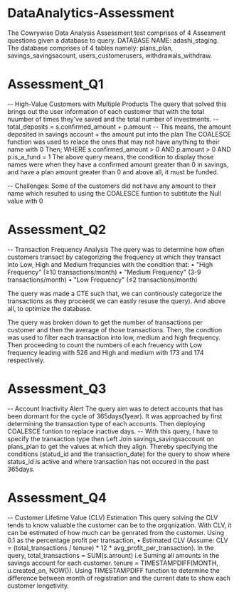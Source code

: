 # DataAnalytics-Assessment

The Cowrywise Data Analysis Assessment test comprises of 4 Assesment questions given a database to query.
DATABASE NAME: adashi_staging.
The database comprises of 4 tables namely: plans_plan, savings_savingsacount, users_customerusers, withdrawals_withdraw.

# Assessment_Q1
-- High-Value Customers with Multiple Products
The query that solved this brings out the user information of each customer that with the total nuumber of times they've saved and the total number of investments.
-- total_deposits = s.confirmed_amount + p.amount
-- This means, the amount deposited in savings account + the amount put into the plan
The COALESCE function was used to relace the ones that may not have anything to their name with 0
Then; WHERE s.confirmed_amount > 0 AND p.amount > 0 AND p.is_a_fund = 1
The above query means, the condition to display those names were when they have a confirmed amount greater than 0  in savings, and have a plan amount greater than 0 and above all, it must be funded.

-- Challenges:
Some of the customers did not have any amount to their name which resulted to using the COALESCE funtion to subtitute the Null value with 0

# Assessment_Q2
-- Transaction Frequency Analysis
The query was to determine how often customers transact by categorizing the frequency at which they transact into Low, High and Medium frequncies with the condition that: •	"High Frequency" (≥10 transactions/month)
•	"Medium Frequency" (3-9 transactions/month)
•	"Low Frequency" (≤2 transactions/month)

The query was made a CTE such that, we can continously categorize the transactions as they proceed( we can easily resuse the query). And above all, to optimize the database. 

The query was broken down to get the number of transactions per customer and then the average of those transactions.
Then, the condtion was used to filter each transaction into low, medium and high frequency.
Then proceeding to count the numbers of each freuency with Low frequency leading with 526 and High and medium with 173 and 174 respectively.


# Assessment_Q3
-- Account Inactivity Alert
The query aim was to detect accounts that has been dormant for the cycle of 365days(1year).
It was approached by first determining the transaction type of each accounts. Then deploying COALESCE funtion to replace inactive days.
-- With this query, I have to specify  the transaction type then Left Join savings_savingsaccount on plans_plan to get the values at which they align. Thereby specifying the conditions (statud_id and the transaction_date) for the query to show where status_id is active and where transaction has not occured in the past 365days.

# Assessment_Q4
-- Customer Lifetime Value (CLV) Estimation
This query solving the CLV tends to know valuable the customer can be to the orgqnization. With CLV, it can be estimated of how much can be genrated from the customer.
Using 0.1 as the percentage profit per transaction, •	Estimated CLV (Assume: CLV = (total_transactions / tenure) * 12 * avg_profit_per_transaction).
In the query, total_transactions = SUM(s.amount) i.e Suming all amounts in the savings account for each customer.
tenure = TIMESTAMPDIFF(MONTH, u.created_on, NOW()). Using TIMESTAMPDIFF function to determine the difference between month of registration and the current date to show each customer longetivity.
